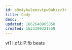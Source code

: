 ```yaml
---
id: a0m4ybw2emzvtpw0abzzv3r
title: Cody
desc: ''
updated: 1662648965858
created: 1633199321559
---
```

vt1 l.df.i:lP.fb beats
